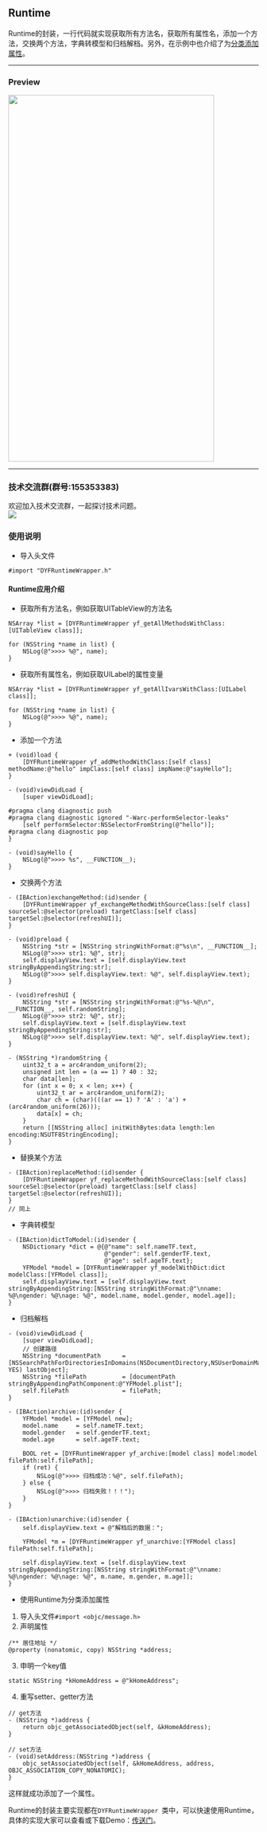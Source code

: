 ## Runtime
 Runtime的封装，一行代码就实现获取所有方法名，获取所有属性名，添加一个方法，交换两个方法，字典转模型和归档解档。另外，在示例中也介绍了为[分类添加属性](https://github.com/dgynfi/Runtime/blob/master/RuntimeUsage/RuntimeUsage/Model/YFModel%2BAddingAttr.m)。

---

### Preview
<p><img src="https://github.com/dgynfi/Runtime/raw/master/images/runtime-usage.gif" width="414" height="736" text-align="center" /></p>

---

### 技术交流群(群号:155353383) 

欢迎加入技术交流群，一起探讨技术问题。<br />
![](https://github.com/dgynfi/Runtime/raw/master/images/qq155353383.jpg)

### 使用说明

- 导入头文件 
```
#import "DYFRuntimeWrapper.h"
```

#### Runtime应用介绍

- 获取所有方法名，例如获取UITableView的方法名
```
NSArray *list = [DYFRuntimeWrapper yf_getAllMethodsWithClass:[UITableView class]];

for (NSString *name in list) {
    NSLog(@">>>> %@", name);
}
```

- 获取所有属性名，例如获取UILabel的属性变量
```
NSArray *list = [DYFRuntimeWrapper yf_getAllIvarsWithClass:[UILabel class]];

for (NSString *name in list) {
    NSLog(@">>>> %@", name);
}
```

- 添加一个方法
```
+ (void)load {
    [DYFRuntimeWrapper yf_addMethodWithClass:[self class] methodName:@"hello" impClass:[self class] impName:@"sayHello"];
}

- (void)viewDidLoad {
    [super viewDidLoad];

#pragma clang diagnostic push
#pragma clang diagnostic ignored "-Warc-performSelector-leaks"
    [self performSelector:NSSelectorFromString(@"hello")];
#pragma clang diagnostic pop
}

- (void)sayHello {
    NSLog(@">>>> %s", __FUNCTION__);
}
```

- 交换两个方法
```
- (IBAction)exchangeMethod:(id)sender {
    [DYFRuntimeWrapper yf_exchangeMethodWithSourceClass:[self class] sourceSel:@selector(preload) targetClass:[self class] targetSel:@selector(refreshUI)];
}

- (void)preload {
    NSString *str = [NSString stringWithFormat:@"%s\n", __FUNCTION__];
    NSLog(@">>>> str1: %@", str);
    self.displayView.text = [self.displayView.text stringByAppendingString:str];
    NSLog(@">>>> self.displayView.text: %@", self.displayView.text);
}

- (void)refreshUI {
    NSString *str = [NSString stringWithFormat:@"%s-%@\n", __FUNCTION__, self.randomString];
    NSLog(@">>>> str2: %@", str);
    self.displayView.text = [self.displayView.text stringByAppendingString:str];
    NSLog(@">>>> self.displayView.text: %@", self.displayView.text);
}

- (NSString *)randomString {
    uint32_t a = arc4random_uniform(2);
    unsigned int len = (a == 1) ? 40 : 32;
    char data[len];
    for (int x = 0; x < len; x++) {
        uint32_t ar = arc4random_uniform(2);
        char ch = (char)(((ar == 1) ? 'A' : 'a') + (arc4random_uniform(26)));
        data[x] = ch;
    }
    return [[NSString alloc] initWithBytes:data length:len encoding:NSUTF8StringEncoding];
}
```

- 替换某个方法
```
- (IBAction)replaceMethod:(id)sender {
    [DYFRuntimeWrapper yf_replaceMethodWithSourceClass:[self class] sourceSel:@selector(preload) targetClass:[self class] targetSel:@selector(refreshUI)];
}
// 同上
```

- 字典转模型
```
- (IBAction)dictToModel:(id)sender {
    NSDictionary *dict = @{@"name": self.nameTF.text,
                           @"gender": self.genderTF.text,
                           @"age": self.ageTF.text};
    YFModel *model = [DYFRuntimeWrapper yf_modelWithDict:dict modelClass:[YFModel class]];
    self.displayView.text = [self.displayView.text stringByAppendingString:[NSString stringWithFormat:@"\nname: %@\ngender: %@\nage: %@", model.name, model.gender, model.age]];
}
```

- 归档解档
```
- (void)viewDidLoad {
    [super viewDidLoad];
    // 创建路径
    NSString *documentPath      = [NSSearchPathForDirectoriesInDomains(NSDocumentDirectory,NSUserDomainMask, YES) lastObject];
    NSString *filePath          = [documentPath stringByAppendingPathComponent:@"YFModel.plist"];
    self.filePath               = filePath;
}

- (IBAction)archive:(id)sender {
    YFModel *model = [YFModel new];
    model.name     = self.nameTF.text;
    model.gender   = self.genderTF.text;
    model.age      = self.ageTF.text;

    BOOL ret = [DYFRuntimeWrapper yf_archive:[model class] model:model filePath:self.filePath];
    if (ret) {
        NSLog(@">>>> 归档成功：%@", self.filePath);
    } else {
        NSLog(@">>>> 归档失败！！！");
    }
}

- (IBAction)unarchive:(id)sender {
    self.displayView.text = @"解档后的数据：";

    YFModel *m = [DYFRuntimeWrapper yf_unarchive:[YFModel class] filePath:self.filePath];

    self.displayView.text = [self.displayView.text stringByAppendingString:[NSString stringWithFormat:@"\nname: %@\ngender: %@\nage: %@", m.name, m.gender, m.age]];
}
```

- 使用Runtime为分类添加属性
1. 导入头文件`#import <objc/message.h>`
2. 声明属性
```
/** 居住地址 */
@property (nonatomic, copy) NSString *address;
```

3. 申明一个key值
```
static NSString *kHomeAddress = @"kHomeAddress";
```

4. 重写setter、getter方法
```
// get方法
- (NSString *)address {
    return objc_getAssociatedObject(self, &kHomeAddress);
}

// set方法
- (void)setAddress:(NSString *)address {
    objc_setAssociatedObject(self, &kHomeAddress, address, OBJC_ASSOCIATION_COPY_NONATOMIC);
}
```

这样就成功添加了一个属性。

Runtime的封装主要实现都在`DYFRuntimeWrapper `类中，可以快速使用Runtime，具体的实现大家可以查看或下载Demo：[传送门](https://github.com/dgynfi/Runtime/tree/master/RuntimeUsage)。

